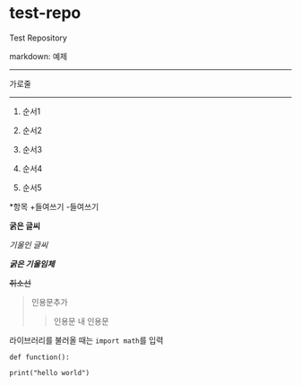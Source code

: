 # test-repo
Test Repository

markdown: 예제

___
가로줄
***

1. 순서1

3. 순서2

5. 순서3

2. 순서4

4. 순서5


*항목
  +들여쓰기
  -들여쓰기

**굵은 글씨**

*기울인 글씨*

***굵은 기울임체***

~~취소선~~

>인용문추가
>>인용문 내 인용문


라이브러리를 불러올 때는 `import math`를 입력

```
def function():

print("hello world")
```
